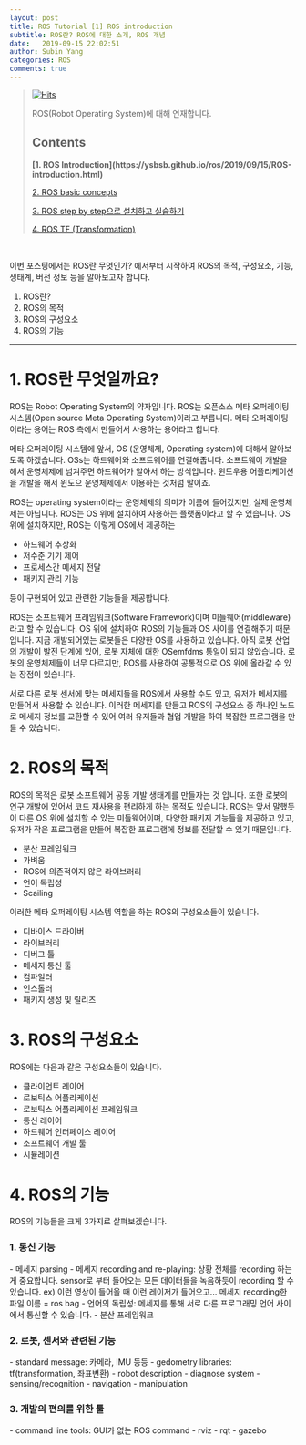```yaml
---
layout: post
title: ROS Tutorial [1] ROS introduction
subtitle: ROS란? ROS에 대한 소개, ROS 개념
date:   2019-09-15 22:02:51
author: Subin Yang
categories: ROS
comments: true
---
```


> [![Hits](https://hits.seeyoufarm.com/api/count/incr/badge.svg?url=https%3A%2F%2Fysbsb.github.io%2Fros%2F2019%2F09%2F15%2FROS-introduction.html&count_bg=%2379C83D&title_bg=%23555555&icon=&icon_color=%23E7E7E7&title=hits&edge_flat=false)](https://hits.seeyoufarm.com)
>
> ROS(Robot Operating System)에 대해 연재합니다.
>
> <h2>Contents</h2>
> <b>[1. ROS Introduction](https://ysbsb.github.io/ros/2019/09/15/ROS-introduction.html)</b>
>
> [2. ROS basic concepts](https://ysbsb.github.io/ros/2019/09/16/ROS-basic-concept.html)
>
> [3. ROS step by step으로 설치하고 실습하기](https://ysbsb.github.io/ros/2018/12/28/ROS-step-by-step.html)
>
> [4. ROS TF (Transformation)](https://ysbsb.github.io/ros/2019/04/04/ROS-tf.html)

<br>

이번 포스팅에서는 ROS란 무엇인가? 에서부터 시작하여 ROS의 목적, 구성요소, 기능, 생태계, 버전 정보 등을 알아보고자 합니다.

1. ROS란?
2. ROS의 목적
3. ROS의 구성요소
4. ROS의 기능



--------

<h1>1. ROS란 무엇일까요?</h1>
ROS는 Robot Operating System의 약자입니다. ROS는 오픈소스 메타 오퍼레이팅 시스템(Open source Meta Operating System)이라고 부릅니다. 메타 오퍼레이팅 이라는 용어는 ROS 측에서 만들어서 사용하는 용어라고 합니다.

메타 오퍼레이팅 시스템에 앞서, OS (운영체제, Operating system)에 대해서 알아보도록 하겠습니다. OSs는 하드웨어와 소프트웨어를 연결해줍니다. 소프트웨어 개발을 해서 운영체제에 넘겨주면 하드웨어가 알아서 하는 방식입니다. 윈도우용 어플리케이션을 개발을 해서 윈도으 운영체제에서 이용하는 것처럼 말이죠.

ROS는 operating system이라는 운영체제의 의미가 이름에 들어갔지만, 실제 운영체제는 아닙니다. ROS는 OS 위에 설치하여 사용하는 플랫폼이라고 할 수 있습니다. OS 위에 설치하지만, ROS는 이렇게 OS에서 제공하는

- 하드웨어 추상화
- 저수준 기기 제어
- 프로세스간 메세지 전달
- 패키지 관리 기능

등이 구현되어 있고 관련한 기능들을 제공합니다. 

ROS는 소프트웨어 프래임워크(Software Framework)이며 미들웨어(middleware)라고 할 수 있습니다. OS 위에 설치하여 ROS의 기능들과 OS 사이를 연결해주기 때문입니다. 지금 개발되어있는 로봇들은 다양한 OS를 사용하고 있습니다. 아직 로봇 산업의 개발이 발전 단계에 있어, 로봇 자체에 대한 OSemfdms 통일이 되지 않았습니다. 로봇의 운영체제들이 너무 다르지만, ROS를 사용하여 공통적으로 OS 위에 올라갈 수 있는 장점이 있습니다. 

서로 다른 로봇 센서에 맞는 메세지들을 ROS에서 사용할 수도 있고, 유저가 메세지를 만들어서 사용할 수 있습니다. 이러한 메세지를 만들고 ROS의 구성요소 중 하나인 노드로 메세지 정보를 교환할 수 있어 여러 유저들과 협업 개발을 하여 복잡한 프로그램을 만들 수 있습니다. 





<h1>2. ROS의 목적</h1>
ROS의 목적은 로봇 소프트웨어 공동 개발 생태계를 만들자는 것 입니다. 또한 로봇의 연구 개발에 있어서 코드 재사용을 편리하게 하는 목적도 있습니다. ROS는 앞서 말했듯이 다른 OS 위에 설치할 수 있는 미들웨어이며, 다양한 패키지 기능들을 제공하고 있고, 유저가 작은 프로그램을 만들어 복잡한 프로그램에 정보를 전달할 수 있기 때문입니다.

- 분산 프레임워크
- 가벼움
- ROS에 의존적이지 않은 라이브러리
- 언어 독립성
- Scailing

 이러한 메타 오퍼레이팅 시스템 역할을 하는 ROS의 구성요소들이 있습니다.

- 디바이스 드라이버
- 라이브러리
- 디버그 툴
- 메세지 통신 툴
- 컴파일러
- 인스톨러
- 패키지 생성 및 릴리즈



<h1>3. ROS의 구성요소</h1>
ROS에는 다음과 같은 구성요소들이 있습니다. 

- 클라이언트 레이어
- 로보틱스 어플리케이션
- 로보틱스 어플리케이션 프레임워크
- 통신 레이어
- 하드웨어 인터페이스 레이어
- 소프트웨어 개발 툴
- 시뮬레이션





<h1>4. ROS의 기능</h1>
ROS의 기능들을 크게 3가지로 살펴보겠습니다.

<h3>1. 통신 기능</h3>
- 메세지 parsing
- 메세지 recording and re-playing: 상황 전체를 recording 하는게 중요합니다. sensor로 부터 들어오는 모든 데이터들을 녹음하듯이 recording 할 수 있습니다. ex) 이런 영상이 들어올 때 이런 레이저가 들어오고... 메세지 recording한 파일 이름 = ros bag
- 언어의 독립성: 메세지를 통해 서로 다른 프로그래밍 언어 사이에서 통신할 수 있습니다.
- 분산 프레임워크

<h3>2. 로봇, 센서와 관련된 기능</h3>
- standard message: 카메라, IMU 등등
- gedometry libraries: tf(transformation, 좌표변환)
- robot description
- diagnose system
- sensing/recognition
- navigation
- manipulation

<h3>3. 개발의 편의를 위한 툴</h3>
- command line tools: GUI가 없는 ROS command
- rviz
- rqt
- gazebo




